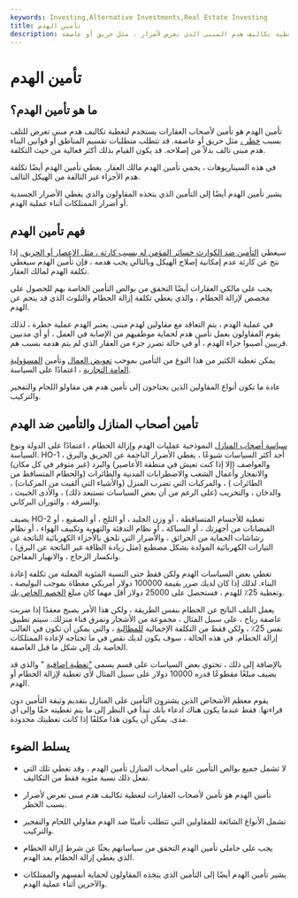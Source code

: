 ```yaml
---
keywords: Investing,Alternative Investments,Real Estate Investing
title: تأمين الهدم
description: يستخدم تأمين الهدم لتغطية تكاليف هدم المبنى الذي تعرض لأضرار ، مثل حريق أو عاصفة.
---
```


# تأمين الهدم
## ما هو تأمين الهدم؟

تأمين الهدم هو تأمين لأصحاب العقارات يستخدم لتغطية تكاليف هدم مبنى تعرض للتلف بسبب [خطر ،](/uninsurable-peril) مثل حريق أو عاصفة. قد تتطلب متطلبات تقسيم المناطق أو قوانين البناء هدم مبنى تالف بدلاً من إصلاحه. قد يكون القيام بذلك أكثر فعالية من حيث التكلفة.

في هذه السيناريوهات ، يحمي تأمين الهدم مالك العقار. يغطي تأمين الهدم أيضًا تكلفة هدم الأجزاء غير التالفة من الهيكل التالف.

يشير تأمين الهدم أيضًا إلى التأمين الذي يتخذه المقاولون والذي يغطي الأضرار الجسدية أو أضرار الممتلكات أثناء عملية الهدم.

## فهم تأمين الهدم

سيغطي [التأمين ضد الكوارث خسائر المؤمن له بسبب كارثة ، مثل الإعصار أو الحريق.](/catastrophe-insurance) إذا نتج عن كارثة عدم إمكانية إصلاح الهيكل وبالتالي يجب هدمه ، فإن تأمين الهدم سيغطي تكلفة الهدم لمالك العقار.

يجب على مالكي العقارات أيضًا التحقق من بوالص التأمين الخاصة بهم للحصول على مخصص لإزالة الحطام ، والذي يغطي تكلفة إزالة الحطام والتلوث الذي قد ينجم عن الهدم.

في عملية الهدم ، يتم التعاقد مع مقاولين لهدم مبنى. يعتبر الهدم عملية خطرة ، لذلك يقوم المقاولون بعمل تأمين هدم لحماية موظفيهم من الإصابة في العمل ، أو أي مدنيين قريبين أصيبوا جراء الهدم ، أو في حالة تضرر جزء من العقار الذي لم يتم هدمه بسبب هم.

يمكن تغطية الكثير من هذا النوع من التأمين بموجب [تعويض العمال](/workers-compensation) وتأمين [المسؤولية العامة التجارية](/commercial-general-liability-cgl) ، اعتمادًا على السياسة.

عادة ما تكون أنواع المقاولين الذين يحتاجون إلى تأمين هدم هي مقاولو اللحام والتفجير والتركيب.

## تأمين أصحاب المنازل والتأمين ضد الهدم

[سياسة أصحاب المنازل](/homeowners-insurance) النموذجية عمليات الهدم وإزالة الحطام ، اعتمادًا على الدولة ونوع السياسة. HO-1 ، أحد أكثر السياسات شيوعًا ، يغطي الأضرار الناجمة عن الحريق والبرق والعواصف (إلا إذا كنت تعيش في منطقة الأعاصير) والبرد (غير متوفر في كل مكان) والانفجار وأعمال الشغب والاضطرابات المدنية والطائرات (والحطام المتساقط من الطائرات ) ، والمركبات التي تضرب المنزل (والأشياء التي ألقيت من المركبات) ، والدخان ، والتخريب (على الرغم من أن بعض السياسات تستبعد ذلك) ، والأذى الخبيث ، والسرقة ، والثوران البركاني.

يضيف HO-2 تغطية للأجسام المتساقطة ، أو وزن الجليد ، أو الثلج ، أو الصقيع ، أو الفيضانات من أجهزتك ، أو السباكة ، أو نظام التدفئة والتهوية وتكييف الهواء ، أو نظام رشاشات الحماية من الحرائق ، والأضرار التي تلحق بالأجزاء الكهربائية الناتجة عن التيارات الكهربائية المولدة بشكل مصطنع (مثل زيادة الطاقة غير الناتجة عن البرق) ، وانكسار الزجاج ، والانهيار المفاجئ.

تغطي بعض السياسات الهدم ولكن فقط حتى النسبة المئوية المعلنة من تكلفة إعادة البناء. لذلك إذا كان لديك ضرر بقيمة 100000 دولار أمريكي مغطاة بموجب البوليصة ، وتغطية 25٪ للهدم ، فستحصل على 25000 دولار أقل مهما كان مبلغ [الخصم الخاص بك](/deductible).

يعمل التلف الناتج عن الحطام بنفس الطريقة ، ولكن هذا الأمر يصبح معقدًا إذا ضربت عاصفة رياح ، على سبيل المثال ، مجموعة من الأشجار وتمزق فناء منزلك. سيتم تطبيق نفس 25٪ ، ولكن فقط من التكلفة الإجمالية [للمطالبة](/insurance_claim) ، والتي يمكن أن تكون في الغالب إزالة الحطام. في هذه الحالة ، سوف يكون لديك نقص في ما تحتاجه لإعادة الممتلكات الخاصة بك إلى شكل ما قبل العاصفة.

بالإضافة إلى ذلك ، تحتوي بعض السياسات على قسم يسمى ["تغطية إضافية](/additional-expense-coverage) " والذي قد يضيف مبلغًا مقطوعًا قدره 10000 دولار على سبيل المثال لأي تغطية لإزالة الحطام أو الهدم.

يقوم معظم الأشخاص الذين يشترون التأمين على المنازل بتقديم وثيقة التأمين دون قراءتها. فقط عندما يكون هناك ادعاء بأنك تبدأ في النظر إلى ما يتم تغطيته حقًا وإلى أي مدى. يمكن أن يكون هذا مكلفًا إذا كانت تغطيتك محدودة.

## يسلط الضوء

- لا تشمل جميع بوالص التأمين على أصحاب المنازل تأمين الهدم ، وقد تغطي تلك التي تفعل ذلك نسبة مئوية فقط من التكاليف.

- تأمين الهدم هو تأمين لأصحاب العقارات لتغطية تكاليف هدم مبنى تعرض لأضرار بسبب الخطر.

- تشمل الأنواع الشائعة للمقاولين التي تتطلب تأمينًا ضد الهدم مقاولي اللحام والتفجير والتركيب.

- يجب على حاملي تأمين الهدم التحقق من سياساتهم بحثًا عن شرط إزالة الحطام الذي يغطي إزالة الحطام بعد الهدم.

- يشير تأمين الهدم أيضًا إلى التأمين الذي يتخذه المقاولون لحماية أنفسهم والممتلكات والآخرين أثناء عملية الهدم.

